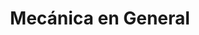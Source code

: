 ---
title: "Mecánica en General"
url: /ciudad-autonoma-de-buenos-aires/mecanica-en-general-hipolito-vieytes/
shop: Autowerkstatt
---